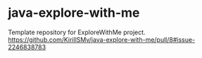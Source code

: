 # java-explore-with-me
Template repository for ExploreWithMe project.
https://github.com/KirillSMv/java-explore-with-me/pull/8#issue-2246838783
